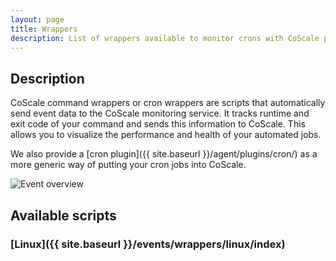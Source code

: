 ```yaml
---
layout: page
title: Wrappers
description: List of wrappers available to monitor crons with CoScale platform.
---
```


## Description
CoScale command wrappers or cron wrappers are scripts that automatically send event data to the CoScale monitoring service. It tracks runtime and exit code of your command and sends this information to CoScale. This allows you to visualize the performance and health of your automated jobs.

We also provide a [cron plugin]({{ site.baseurl }}/agent/plugins/cron/) as a more generic way of putting your cron jobs into CoScale.

<img src="{{ site.baseurl}}/gfx/installation/events/custom-attributes/automation_job_overview.png" alt="Event overview" class="img-responsive" />

## Available scripts

### [Linux]({{ site.baseurl }}/events/wrappers/linux/index)
